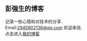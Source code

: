## 彭强生的博客
记录一些心情和对技术的分享.
<br>Email:2945802136@qq.com 欢迎来信.
<br>点击进入[我的博客](https://pengqiangsheng.github.io)
